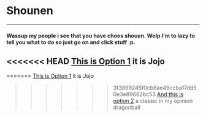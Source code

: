 # Shounen
---
#### Wassup my people i see that you have choes shouen. Welp I'm to lazy to tell you what to do so just go on and click stuff :p.
<<<<<<< HEAD
[This is Option 1](https://www.funimation.com/shows/jojos-bizarre-adventure) it is Jojo
----
=======
[This is Option 1](https://www.funimation.com/shows/jojos-bizarre-adventure) it is Jojo 
>>>>>>> 3f3899245f0cb8ae49ccba17dd50e3e89662bc53
[And this is option 2](https://www.funimation.com/shows/dragon-ball/?qid=None) a classic in my opinion dragonball